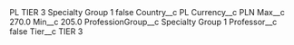 <?xml version="1.0" encoding="UTF-8"?>
<CustomMetadata xmlns="http://soap.sforce.com/2006/04/metadata" xmlns:xsi="http://www.w3.org/2001/XMLSchema-instance" xmlns:xsd="http://www.w3.org/2001/XMLSchema">
    <label>PL TIER 3 Specialty Group 1</label>
    <protected>false</protected>
    <values>
        <field>Country__c</field>
        <value xsi:type="xsd:string">PL</value>
    </values>
    <values>
        <field>Currency__c</field>
        <value xsi:type="xsd:string">PLN</value>
    </values>
    <values>
        <field>Max__c</field>
        <value xsi:type="xsd:double">270.0</value>
    </values>
    <values>
        <field>Min__c</field>
        <value xsi:type="xsd:double">205.0</value>
    </values>
    <values>
        <field>ProfessionGroup__c</field>
        <value xsi:type="xsd:string">Specialty Group 1</value>
    </values>
    <values>
        <field>Professor__c</field>
        <value xsi:type="xsd:boolean">false</value>
    </values>
    <values>
        <field>Tier__c</field>
        <value xsi:type="xsd:string">TIER 3</value>
    </values>
</CustomMetadata>
